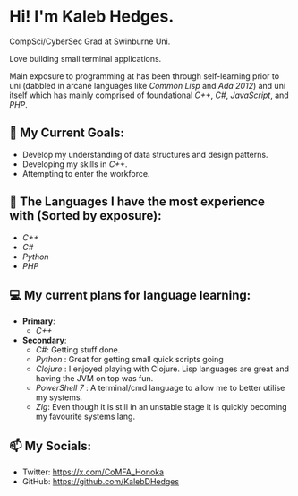# Hi! I'm Kaleb Hedges.

CompSci/CyberSec Grad at Swinburne Uni.

Love building small terminal applications.

Main exposure to programming at has been through self-learning prior to uni (dabbled in arcane languages like *Common Lisp* and *Ada 2012*) and uni itself which has mainly comprised of foundational *C++*, *C#*, *JavaScript*, and *PHP*.

## 🌱 My Current Goals:
- Develop my understanding of data structures and design patterns.
- Developing my skills in *C++*.
- Attempting to enter the workforce.

## 🔭 The Languages I have the most experience with (Sorted by exposure):
- _C++_
- _C#_
- _Python_
- _PHP_

## 💻 My current plans for language learning:
- **Primary**:
  - _C++_
- **Secondary**:
  - _C#_: Getting stuff done.
  - _Python_ : Great for getting small quick scripts going
  - _Clojure_ : I enjoyed playing with Clojure. Lisp languages are great and having the JVM on top was fun.
  - _PowerShell 7_ : A terminal/cmd language to allow me to better utilise my systems.
  - _Zig_: Even though it is still in an unstable stage it is quickly becoming my favourite systems lang.

## 📫 My Socials:
- Twitter: https://x.com/CoMFA_Honoka
- GitHub: https://github.com/KalebDHedges
